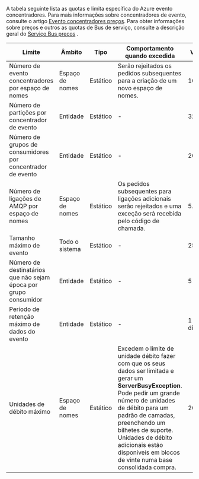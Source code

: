 A tabela seguinte lista as quotas e limita específica do Azure evento concentradores. Para mais informações sobre concentradores de evento, consulte o artigo [Evento concentradores preços](https://azure.microsoft.com/pricing/details/event-hubs/). Para obter informações sobre preços e outros as quotas de Bus de serviço, consulte a descrição geral do [Serviço Bus preços](https://azure.microsoft.com/pricing/details/service-bus/) .

| Limite                                            | Âmbito       | Tipo   | Comportamento quando excedida                                                                                                 | Valor    |
|--------------------------------------------------|-------------|--------|------------------------------------------------------------------------------------------------------------------------|----------|
| Número de evento concentradores por espaço de nomes               | Espaço de nomes   | Estático | Serão rejeitados os pedidos subsequentes para a criação de um novo espaço de nomes.                                                  | 10       |
| Número de partições por concentrador de evento               | Entidade      | Estático |  -                                                                                                                      | 32       |
| Número de grupos de consumidores por concentrador de evento          | Entidade      | Estático |  -                                                                                                                      | 20       |
| Número de ligações de AMQP por espaço de nomes         | Espaço de nomes   | Estático | Os pedidos subsequentes para ligações adicionais serão rejeitados e uma exceção será recebida pelo código de chamada. | 5.000    |
| Tamanho máximo de evento                               | Todo o sistema | Estático |  -                                                                                                                      | 256KB    |
| Número de destinatários que não sejam época por grupo consumidor | Entidade      | Estático |  -                                                                                                                      | 5        |
| Período de retenção máximo de dados do evento           | Entidade      | Estático |  -                                                                                                                      | 1 de 7 dias |
| Unidades de débito máximo           | Espaço de nomes      | Estático | Excedem o limite de unidade débito fazer com que os seus dados ser limitada e gerar um **ServerBusyException**. Pode pedir um grande número de unidades de débito para um padrão de camadas, preenchendo um bilhetes de suporte. Unidades de débito adicionais estão disponíveis em blocos de vinte numa base consolidada compra.                                                                                                                       | 20 |
